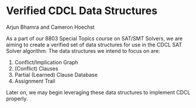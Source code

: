# Verified CDCL Data Structures
Arjun Bhamra and Cameron Hoechst

As a part of our 8803 Special Topics course on SAT/SMT Solvers, we are aiming to create a verified set of data structures for use in the CDCL SAT Solver algorithm.
The data structures we intend to focus on are:
1. Conflict/Implication Graph
2. (Conflict) Clauses
3. Partial (Learned) Clause Database
4. Assignment Trail

Later on, we may begin leveraging these data structures to implement CDCL properly.

